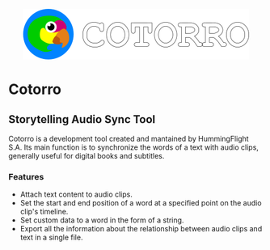 <p align="center">
  <img src="cotorro_logo_2.png" alt="Cotorro Logo"/>
</p>

# Cotorro
## Storytelling Audio Sync Tool

Cotorro is a development tool created and mantained by HummingFlight S.A. Its main function is to synchronize the words of a text with audio clips, generally useful for digital books and subtitles.

### Features

- Attach text content to audio clips.
- Set the start and end position of a word at a specified point on the audio clip's timeline.
- Set custom data to a word in the form of a string.
- Export all the information about the relationship between audio clips and text in a single file. 